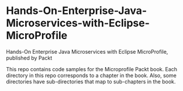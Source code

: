 # Hands-On-Enterprise-Java-Microservices-with-Eclipse-MicroProfile
Hands-On Enterprise Java Microservices with Eclipse MicroProfile, published by Packt

This repo contains code samples for the Microprofile Packt book. Each directory in this repo corresponds to a chapter in the book. Also, some directories have sub-directories that map to sub-chapters in the book.
